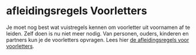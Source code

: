 # afleidingsregels Voorletters

Je moet nog best wat vuistregels kennen om voorletter uit voornamen af te leiden. Zelf doen is nu niet meer nodig. Van personen, ouders, kinderen en partners kun je de voorletters opvragen.
Lees hier [de afleidingsregels voor voorletters](https://github.com/BRP-API/personen-informatie-service/blob/main/features/persoon/naam/voorletters.feature).
